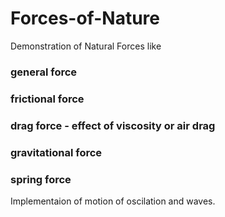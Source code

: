 # Forces-of-Nature
Demonstration of Natural Forces like 
### general force
### frictional force
### drag force - effect of viscosity or air drag 
### gravitational force 
### spring force
Implementaion of motion of oscilation and waves.

